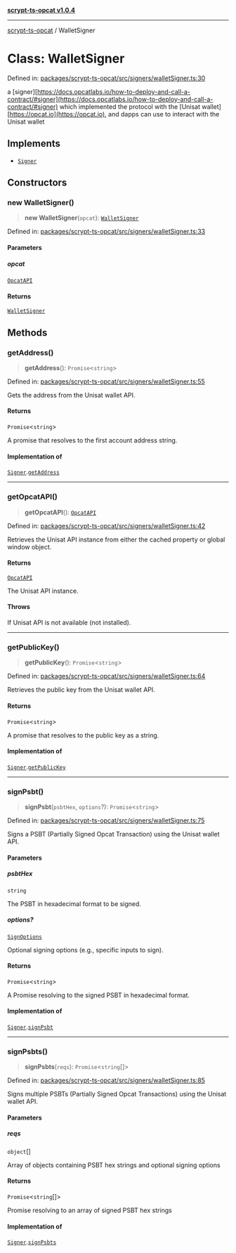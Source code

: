 [**scrypt-ts-opcat v1.0.4**](../README.md)

***

[scrypt-ts-opcat](../README.md) / WalletSigner

# Class: WalletSigner

Defined in: [packages/scrypt-ts-opcat/src/signers/walletSigner.ts:30](https://github.com/OPCAT-Labs/ts-tools/blob/528986f3e4ac436a160988491680cf191c0bf231/packages/scrypt-ts-opcat/src/signers/walletSigner.ts#L30)

a [signer][https://docs.opcatlabs.io/how-to-deploy-and-call-a-contract/#signer](https://docs.opcatlabs.io/how-to-deploy-and-call-a-contract/#signer) which implemented the protocol with the [Unisat wallet][https://opcat.io](https://opcat.io),
and dapps can use to interact with the Unisat wallet

## Implements

- [`Signer`](../interfaces/Signer.md)

## Constructors

### new WalletSigner()

> **new WalletSigner**(`opcat`): [`WalletSigner`](WalletSigner.md)

Defined in: [packages/scrypt-ts-opcat/src/signers/walletSigner.ts:33](https://github.com/OPCAT-Labs/ts-tools/blob/528986f3e4ac436a160988491680cf191c0bf231/packages/scrypt-ts-opcat/src/signers/walletSigner.ts#L33)

#### Parameters

##### opcat

[`OpcatAPI`](../interfaces/OpcatAPI.md)

#### Returns

[`WalletSigner`](WalletSigner.md)

## Methods

### getAddress()

> **getAddress**(): `Promise`\<`string`\>

Defined in: [packages/scrypt-ts-opcat/src/signers/walletSigner.ts:55](https://github.com/OPCAT-Labs/ts-tools/blob/528986f3e4ac436a160988491680cf191c0bf231/packages/scrypt-ts-opcat/src/signers/walletSigner.ts#L55)

Gets the address from the Unisat wallet API.

#### Returns

`Promise`\<`string`\>

A promise that resolves to the first account address string.

#### Implementation of

[`Signer`](../interfaces/Signer.md).[`getAddress`](../interfaces/Signer.md#getaddress)

***

### getOpcatAPI()

> **getOpcatAPI**(): [`OpcatAPI`](../interfaces/OpcatAPI.md)

Defined in: [packages/scrypt-ts-opcat/src/signers/walletSigner.ts:42](https://github.com/OPCAT-Labs/ts-tools/blob/528986f3e4ac436a160988491680cf191c0bf231/packages/scrypt-ts-opcat/src/signers/walletSigner.ts#L42)

Retrieves the Unisat API instance from either the cached property or global window object.

#### Returns

[`OpcatAPI`](../interfaces/OpcatAPI.md)

The Unisat API instance.

#### Throws

If Unisat API is not available (not installed).

***

### getPublicKey()

> **getPublicKey**(): `Promise`\<`string`\>

Defined in: [packages/scrypt-ts-opcat/src/signers/walletSigner.ts:64](https://github.com/OPCAT-Labs/ts-tools/blob/528986f3e4ac436a160988491680cf191c0bf231/packages/scrypt-ts-opcat/src/signers/walletSigner.ts#L64)

Retrieves the public key from the Unisat wallet API.

#### Returns

`Promise`\<`string`\>

A promise that resolves to the public key as a string.

#### Implementation of

[`Signer`](../interfaces/Signer.md).[`getPublicKey`](../interfaces/Signer.md#getpublickey)

***

### signPsbt()

> **signPsbt**(`psbtHex`, `options`?): `Promise`\<`string`\>

Defined in: [packages/scrypt-ts-opcat/src/signers/walletSigner.ts:75](https://github.com/OPCAT-Labs/ts-tools/blob/528986f3e4ac436a160988491680cf191c0bf231/packages/scrypt-ts-opcat/src/signers/walletSigner.ts#L75)

Signs a PSBT (Partially Signed Opcat Transaction) using the Unisat wallet API.

#### Parameters

##### psbtHex

`string`

The PSBT in hexadecimal format to be signed.

##### options?

[`SignOptions`](../interfaces/SignOptions.md)

Optional signing options (e.g., specific inputs to sign).

#### Returns

`Promise`\<`string`\>

A Promise resolving to the signed PSBT in hexadecimal format.

#### Implementation of

[`Signer`](../interfaces/Signer.md).[`signPsbt`](../interfaces/Signer.md#signpsbt)

***

### signPsbts()

> **signPsbts**(`reqs`): `Promise`\<`string`[]\>

Defined in: [packages/scrypt-ts-opcat/src/signers/walletSigner.ts:85](https://github.com/OPCAT-Labs/ts-tools/blob/528986f3e4ac436a160988491680cf191c0bf231/packages/scrypt-ts-opcat/src/signers/walletSigner.ts#L85)

Signs multiple PSBTs (Partially Signed Opcat Transactions) using the Unisat wallet API.

#### Parameters

##### reqs

`object`[]

Array of objects containing PSBT hex strings and optional signing options

#### Returns

`Promise`\<`string`[]\>

Promise resolving to an array of signed PSBT hex strings

#### Implementation of

[`Signer`](../interfaces/Signer.md).[`signPsbts`](../interfaces/Signer.md#signpsbts)
